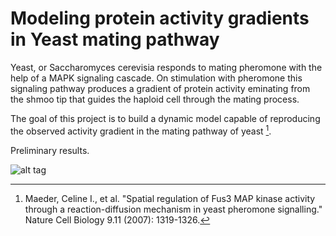Modeling protein activity gradients in Yeast mating pathway
====================================
Yeast, or Saccharomyces cerevisia responds to mating pheromone with the help of a MAPK signaling cascade. On stimulation with pheromone this signaling pathway produces a gradient of protein activity eminating from the shmoo tip that guides the haploid cell through the mating process.

The goal of this project is to build a dynamic model capable of reproducing the observed activity gradient in the mating pathway of yeast [^1].

Preliminary results.

![alt tag](http://www.googledrive.com/host/0B9UHI73yeJZUfjBDN20zYkFsVDRKREtRcGVqS1VvQ0lhb1BrQmpBT3dJblhWU0VqUDZiWmc/model.png)

[^1]: Maeder, Celine I., et al. "Spatial regulation of Fus3 MAP kinase activity through a reaction-diffusion mechanism in yeast pheromone signalling." Nature Cell Biology 9.11 (2007): 1319-1326.

